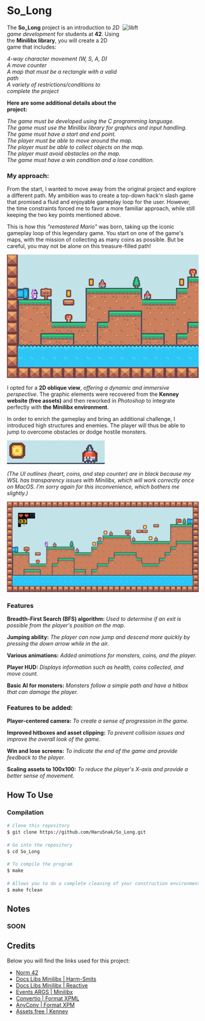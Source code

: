 # **So_Long**

<img src="https://velog.velcdn.com/images/tamagoyakii/post/320771ca-6476-4d97-b05c-13653557ddfb/image.png" align="right"
     alt="libft" width="200" height="200">

The **So_Long** project is an introduction to *2D game development* for students at **42**. Using the **Minilibx library**, you will create a 2D game that includes:<br>

*4-way character movement (W, S, A, D)*<br>
*A move counter*<br>
*A map that must be a rectangle with a valid path*<br>
*A variety of restrictions/conditions to complete the project*<br>

**Here are some additional details about the project:**

*The game must be developed using the C programming language.*<br>
*The game must use the Minilibx library for graphics and input handling.*<br>
*The game must have a start and end point.*<br>
*The player must be able to move around the map.*<br>
*The player must be able to collect objects on the map.*<br>
*The player must avoid obstacles on the map.*<br>
*The game must have a win condition and a lose condition.*<br>

### **My approach:**

From the start, I wanted to move away from the original project and explore a different path. My ambition was to create a top-down hack'n slash game that promised a fluid and enjoyable gameplay loop for the user. However, the time constraints forced me to favor a more familiar approach, while still keeping the two key points mentioned above.<br>

This is how this *"remastered Mario"* was born, taking up the iconic gameplay loop of this legendary game. You start on one of the game's maps, with the mission of collecting as many coins as possible. But be careful, you may not be alone on this treasure-filled path!<br>

![player](readme/player.gif)

I opted for a **2D oblique view**, *offering a dynamic and immersive perspective*. The graphic elements were recovered from the **Kenney website (free assets)** and then reworked in *Photoshop* to integrate perfectly with **the Minilibx environment**.<br>

In order to enrich the gameplay and bring an additional challenge, I introduced high structures and enemies. The player will thus be able to jump to overcome obstacles or dodge hostile monsters.<br>

![monster](readme/monster.gif)

*(The UI outlines (heart, coins, and step counter) are in black because my WSL has transparency issues with Minilibx, which will work correctly once on MacOS. I'm sorry again for this inconvenience, which bothers me slightly.)*<br>

![game](readme/game.png)

### **Features**

**Breadth-First Search (BFS) algorithm:** *Used to determine if an exit is possible from the player's position on the map.*<br>

**Jumping ability:** *The player can now jump and descend more quickly by pressing the down arrow while in the air.*<br>

**Various animations:** *Added animations for monsters, coins, and the player.*<br>

**Player HUD:** *Displays information such as health, coins collected, and move count.*<br>

**Basic AI for monsters:** *Monsters follow a simple path and have a hitbox that can damage the player.*<br>

### **Features to be added:**

**Player-centered camera:** *To create a sense of progression in the game.*<br>

**Improved hitboxes and asset clipping:** *To prevent collision issues and improve the overall look of the game.*<br>

**Win and lose screens:** *To indicate the end of the game and provide feedback to the player.*<br>

**Scaling assets to 100x100:** *To reduce the player's X-axis and provide a better sense of movement.*<br>

## How To Use

### **Compilation**

```bash
# Clone this repository
$ git clone https://github.com/HaruSnak/So_Long.git

# Go into the repository
$ cd So_Long

# To compile the program
$ make

# Allows you to do a complete cleaning of your construction environment
$ make fclean
```

## Notes

### SOON

## Credits

Below you will find the links used for this project:

- [Norm 42](https://cdn.intra.42.fr/pdf/pdf/960/norme.en.pdf)
- [Docs Libs Minilibx | Harm-Smits](https://harm-smits.github.io/42docs/libs/minilibx/getting_started.html#installation)
- [Docs Libs Minilibx | Reactive](https://reactive.so/post/42-a-comprehensive-guide-to-so_long)
- [Events ARGS | Minilibx](https://tronche.com/gui/x/xlib/events/types.html)
- [Convertio | Format XPML](https://convertio.co/fr/png-xpm/)
- [AnyConv | Format XPM](https://anyconv.com/fr/convertisseur-de-png-en-xpm/)
- [Assets free | Kenney](https://kenney.nl/assets/pixel-platformer)


